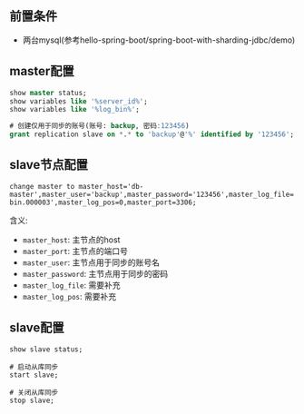## 前置条件
- 两台mysql(参考hello-spring-boot/spring-boot-with-sharding-jdbc/demo)



## master配置

```sql
show master status;
show variables like '%server_id%';
show variables like '%log_bin%';

# 创建仅用于同步的账号(账号: backup, 密码:123456)
grant replication slave on *.* to 'backup'@'%' identified by '123456';
```



## slave节点配置

```
change master to master_host='db-master',master_user='backup',master_password='123456',master_log_file='mysql-bin.000003',master_log_pos=0,master_port=3306;
```

含义:
- `master_host`:     主节点的host
- `master_port`:     主节点的端口号
- `master_user`:     主节点用于同步的账号名
- `master_password`: 主节点用于同步的密码
- `master_log_file`: 需要补充
- `master_log_pos`:  需要补充



## slave配置

```
show slave status;

# 启动从库同步
start slave;

# 关闭从库同步
stop slave;
```